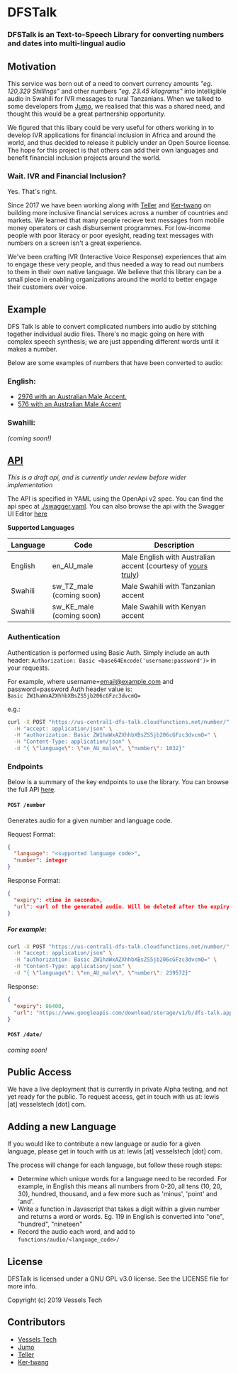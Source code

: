 # DFSTalk
### DFSTalk is an Text-to-Speech Library for converting numbers and dates into multi-lingual audio

## Motivation

This service was born out of a need to convert currency amounts _"eg. 120,329 Shillings"_ and other numbers _"eg. 23.45 kilograms"_ into intelligible audio in Swahili for IVR messages to rural Tanzanians. When we talked to some developers from [Jumo](https://www.jumo.world/), we realised that this was a shared need, and thought this would be a great partnership opportunity. 

We figured that this libary could be very useful for others working in to develop IVR applications for financial inclusion in Africa and around the world, and thus decided to release it publicly under an Open Source license. The hope for this project is that others can add their own languages and benefit financial inclusion projects around the world.


### Wait. IVR and Financial Inclusion?

Yes. That's right.

Since 2017 we have been working along with [Teller](textteller.com) and [Ker-twang](http://ker-twang.com/) on building more inclusive financial services across a number of countries and markets. We learned that many people recieve text messages from mobile money operators or cash disbursement programmes. For low-income people with poor literacy or poor eyesight, reading text messages with numbers on a screen isn't a great experience.

We've been crafting IVR (Interactive Voice Response) experiences that aim to engage these very people, and thus needed a way to read out numbers to them in their own native language. We believe that this library can be a small piece in enabling organizations around the world to better engage their customers over voice.


## Example

DFS Talk is able to convert complicated numbers into audio by stitching together individual audio files. There's no magic going on here with complex speech synthesis; we are just appending different words until it makes a number.

Below are some examples of numbers that have been converted to audio:

### English:
- [2976 with an Australian Male Accent.](./docs/audio/en_AU_male_2976.mp3?raw=true)
- [576 with an Australian Male Accent](./docs/audio/en_AU_male_577.mp3?raw=true)

### Swahili:
_(coming soon!)_


## [API](https://vessels-tech.github.io/dfstalk/docs/index.html)

_This is a draft api, and is currently under review before wider implementation_

The API is specified in YAML using the OpenApi v2 spec. You can find the api spec at [./swagger.yaml](./swagger.yaml). You can also browse the api with the Swagger UI Editor [here](https://vessels-tech.github.io/dfstalk/docs/index.html)

__Supported Languages__

| Language | Code | Description |
| --- | --- | --- |
| English | en_AU_male | Male English with Australian accent (courtesy of [yours truly](https://twitter.com/lewdaly)) |
| Swahili | sw_TZ_male (coming soon) | Male Swahili with Tanzanian accent |
| Swahili | sw_KE_male (coming soon) | Male Swahili with Kenyan accent |


### Authentication

Authentication is performed using Basic Auth. Simply include an auth header: `Authorization: Basic <base64Encode('username:password')>` in your requests.

For example, where username=email@example.com and password=password
Auth header value is:  
  `Basic ZW1haWxAZXhhbXBsZS5jb206cGFzc3dvcmQ=`

e.g.:
```bash
curl -X POST "https://us-central1-dfs-talk.cloudfunctions.net/number/" \
  -H "accept: application/json" \
  -H "authorization: Basic ZW1haWxAZXhhbXBsZS5jb206cGFzc3dvcmQ=" \
  -H "Content-Type: application/json" \
  -d "{ \"language\": \"en_AU_male\", \"number\": 1032}"
```


### Endpoints

Below is a summary of the key endpoints to use the library. You can browse the full API [here](https://vessels-tech.github.io/dfstalk/docs/index.html).

#### `POST /number`

Generates audio for a given number and language code.

Request Format:
```json
{
  "language": "<supported language code>",
  "number": integer
}
```

Response Format:

```json
{
  "expiry": <time in seconds>,
  "url": <url of the generated audio. Will be deleted after the expiry time>
}
```

##### For example:

```bash
curl -X POST "https://us-central1-dfs-talk.cloudfunctions.net/number/" \
  -H "accept: application/json" \
  -H "authorization: Basic ZW1haWxAZXhhbXBsZS5jb206cGFzc3dvcmQ=" \
  -H "Content-Type: application/json" \
  -d "{ \"language\": \"en_AU_male\", \"number\": 239572}"
```

Response:
```json
{
  "expiry": 86400,
  "url": "https://www.googleapis.com/download/storage/v1/b/dfs-talk.appspot.com/o/generated%2Fee19ce03-5a41-4e90-a113-dfc043c57d4e.mp3?alt=media&token=1111222233334444"
}
```

#### `POST /date/`

_coming soon!_


## Public Access

We have a live deployment that is currently in private Alpha testing, and not yet ready for the public. To request access, get in touch with us at: lewis [at] vesselstech [dot] com.


## Adding a new Language

If you would like to contribute a new language or audio for a given language, please get in touch with us at: lewis [at] vesselstech [dot] com.

The process will change for each language, but follow these rough steps:
- Determine which unique words for a language need to be recorded. For example, in English this means all numbers from 0-20, all tens (10, 20, 30), hundred, thousand, and a few more such as 'minus', 'point' and 'and'.
- Write a function in Javascript that takes a digit within a given number and returns a word or words. Eg. 119 in English is converted into "one", "hundred", "nineteen" 
- Record the audio each word, and add to `functions/audio/<language_code>/`


## License

DFSTalk is licensed under a GNU GPL v3.0 license. See the LICENSE file for more info.

Copyright (c) 2019 Vessels Tech

## Contributors

- [Vessels Tech](https://vesselstech.com)
- [Jumo](https://www.jumo.world/)
- [Teller](https://textteller.com)
- [Ker-twang](http://ker-twang.com/)

